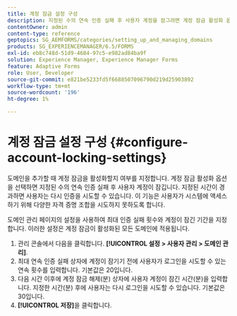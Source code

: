 ```yaml
---
title: 계정 잠금 설정 구성
description: 지정된 수의 연속 인증 실패 후 사용자 계정을 잠그려면 계정 잠금 활성화 옵션을 사용합니다.
contentOwner: admin
content-type: reference
geptopics: SG_AEMFORMS/categories/setting_up_and_managing_domains
products: SG_EXPERIENCEMANAGER/6.5/FORMS
exl-id: eb8c748d-51d9-4684-97c5-e982ad84ba9f
solution: Experience Manager, Experience Manager Forms
feature: Adaptive Forms
role: User, Developer
source-git-commit: e821be5233fd5f6688507096790d219d25903892
workflow-type: tm+mt
source-wordcount: '196'
ht-degree: 1%

---
```


# 계정 잠금 설정 구성 {#configure-account-locking-settings}

도메인을 추가할 때 계정 잠금을 활성화할지 여부를 지정합니다. 계정 잠금 활성화 옵션을 선택하면 지정된 수의 연속 인증 실패 후 사용자 계정이 잠깁니다. 지정된 시간이 경과하면 사용자는 다시 인증을 시도할 수 있습니다. 이 기능은 사용자가 시스템에 액세스하기 위해 다양한 자격 증명 조합을 시도하지 못하도록 합니다.

도메인 관리 페이지의 설정을 사용하여 최대 인증 실패 횟수와 계정이 잠긴 기간을 지정합니다. 이러한 설정은 계정 잠금이 활성화된 모든 도메인에 적용됩니다.

1. 관리 콘솔에서 다음을 클릭합니다. **[!UICONTROL 설정 > 사용자 관리 > 도메인 관리]**.
1. 최대 연속 인증 실패 상자에 계정이 잠기기 전에 사용자가 로그인을 시도할 수 있는 연속 횟수를 입력합니다. 기본값은 20입니다.
1. 다음 시간 이후에 계정 잠금 해제(분) 상자에 사용자 계정이 잠긴 시간(분)을 입력합니다. 지정한 시간(분) 후에 사용자는 다시 로그인을 시도할 수 있습니다. 기본값은 30입니다.
1. **[!UICONTROL 저장]**&#x200B;을 클릭합니다.
